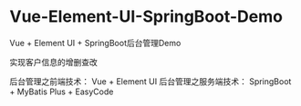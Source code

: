 # Vue-Element-UI-SpringBoot-Demo
Vue + Element UI + SpringBoot后台管理Demo

实现客户信息的增删查改

后台管理之前端技术：
Vue + Element UI
后台管理之服务端技术：
SpringBoot + MyBatis Plus + EasyCode 


